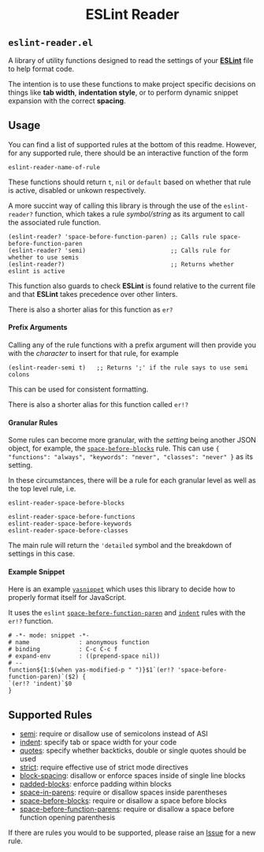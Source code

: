 <h1 align="center">ESLint Reader</h1>

## `eslint-reader.el`

A library of utility functions designed to read the settings of
your [**ESLint**](http://eslint.org) file to help format code.  

The intention is to use these functions to make project specific
decisions on things like **tab width**, **indentation style**, or to
perform dynamic snippet expansion with the correct **spacing**.

## Usage

You can find a list of supported rules at the bottom of this
readme. However, for any supported rule, there should be an
interactive function of the form

```elisp
eslint-reader-name-of-rule
```

These functions should return `t`, `nil` or `default` based on whether that rule
is active, disabled or unkown respectively.

A more succint way of calling this library is through the use of the
`eslint-reader?` function, which takes a rule _symbol/string_ as its
argument to call the associated rule function. 

```elisp
(eslint-reader? 'space-before-function-paren) ;; Calls rule space-before-function-paren
(eslint-reader? 'semi)                        ;; Calls rule for whether to use semis
(eslint-reader?)                              ;; Returns whether eslint is active
```

This function also guards to check **ESLint** is found relative to the
current file and that **ESLint** takes precedence over other linters.

There is also a shorter alias for this function as `er?`

#### Prefix Arguments

Calling any of the rule functions with a prefix argument will then
provide you with the _character_ to insert for that rule, for example

```elisp
(eslint-reader-semi t)   ;; Returns ';' if the rule says to use semi colons
```

This can be used for consistent formatting. 

There is also a shorter alias for this function called `er!?`

#### Granular Rules

Some rules can become more granular, with the _setting_ being another
JSON object, for example, the
[`space-before-blocks`](http://eslint.org/docs/rules/space-before-blocks)
rule. This can use `{ "functions": "always", "keywords": "never",
"classes": "never" }` as its setting.

In these circumstances, there will be a rule for each granular level
as well as the top level rule, i.e.

```elisp
eslint-reader-space-before-blocks

eslint-reader-space-before-functions
eslint-reader-space-before-keywords 
eslint-reader-space-before-classes
```

The main rule will return the `'detailed` symbol and the breakdown of
settings in this case.

#### Example Snippet

Here is an example
[`yasnippet`](https://capitaomorte.github.io/yasnippet/) which uses
this library to decide how to properly format itself for JavaScript.

It uses the `eslint`
[`space-before-function-paren`](http://eslint.org/docs/rules/space-before-function-paren)
and [`indent`](http://eslint.org/docs/rules/indent) rules with the
`er!?` function.


```elisp
# -*- mode: snippet -*-
# name              : anonymous function
# binding           : C-c C-c f
# expand-env        : ((prepend-space nil))
# --
function${1:$(when yas-modified-p " ")}$1`(er!? 'space-before-function-paren)`($2) {
`(er!? 'indent)`$0
}
```

## Supported Rules

* [semi](http://eslint.org/docs/rules/semi): require or disallow use of semicolons instead of ASI 
* [indent](http://eslint.org/docs/rules/indent): specify tab or space width for your code
* [quotes](http://eslint.org/docs/rules/quotes): specify whether backticks, double or single quotes should be used
* [strict](http://eslint.org/docs/rules/strict): require effective use of strict mode directives
* [block-spacing](http://eslint.org/docs/rules/block-spacing): disallow or enforce spaces inside of single line blocks 
* [padded-blocks](http://eslint.org/docs/rules/padded-blocks): enforce padding within blocks
* [space-in-parens](http://eslint.org/docs/rules/space-in-parens): require or disallow spaces inside parentheses
* [space-before-blocks](http://eslint.org/docs/rules/space-before-blocks): require or disallow a space before blocks 
* [space-before-function-parens](http://eslint.org/docs/rules/space-before-function-parens): require or disallow a space before function opening parenthesis 

If there are rules you would to be supported, please raise an
[Issue](https://github.com/domtronn/eslint-reader.el/issues/new) for a
new rule.

